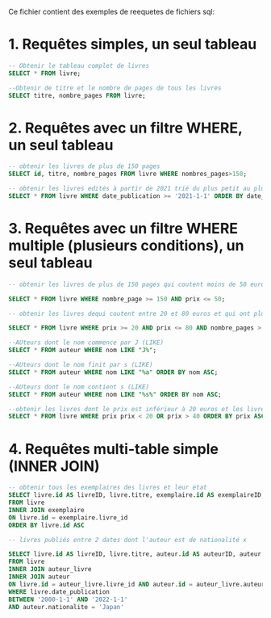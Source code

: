 Ce fichier contient des exemples de reequetes de fichiers sql:

# 1. Requêtes simples, un seul tableau

```sql
-- Obtenir le tableau complet de livres
SELECT * FROM livre;

--Obtenir de titre et le nombre de pages de tous les livres
SELECT titre, nombre_pages FROM livre;
```
# 2. Requêtes avec un filtre WHERE, un seul tableau

```sql
-- obtenir les livres de plus de 150 pages
SELECT id, titre, nombre_pages FROM livre WHERE nombres_pages>150;

-- obtenir les livres edités à partir de 2021 trié du plus petit au plus grand (ORDER BY ... ASC)
SELECT * FROM livre WHERE date_publication >= '2021-1-1' ORDER BY date_publication ASC;
```

# 3. Requêtes avec un filtre WHERE multiple (plusieurs conditions), un seul tableau
```sql
-- obtenir les livres de plus de 150 pages qui coutent moins de 50 euros

SELECT * FROM livre WHERE nombre_page >= 150 AND prix <= 50;

-- obtenir les livres dequi coutent entre 20 et 80 euros et qui ont plus de 200 pages

SELECT * FROM livre WHERE prix >= 20 AND prix <= 80 AND nombre_pages > 100 ORDER BY prix ASC;

--AUteurs dont le nom commence par J (LIKE)
SELECT * FROM auteur WHERE nom LIKE "J%";

--AUteurs dont le nom finit par s (LIKE)
SELECT * FROM auteur WHERE nom LIKE "%a" ORDER BY nom ASC;

--AUteurs dont le nom contient s (LIKE)
SELECT * FROM auteur WHERE nom LIKE "%s%" ORDER BY nom ASC;

--obtenir les livres dont le prix est inférieur à 20 euros et les livres dont les prix sont supérieur à 40
SELECT * FROM livre WHERE prix prix < 20 OR prix > 40 ORDER BY prix ASC;
```


# 4. Requêtes multi-table simple (INNER JOIN)


```sql
-- obtenir tous les exemplaires des livres et leur état
SELECT livre.id AS livreID, livre.titre, exemplaire.id AS exemplaireID, exemplaire.etat 
FROM livre
INNER JOIN exemplaire
ON livre.id = exemplaire.livre_id
ORDER BY livre.id ASC

```

```sql
-- livres publiés entre 2 dates dont l'auteur est de nationalité x

SELECT livre.id AS livreID, livre.titre, auteur.id AS auteurID, auteur.nom, auteur.nationalite, livre.date_publication 
FROM livre
INNER JOIN auteur_livre
INNER JOIN auteur
ON livre.id = auteur_livre.livre_id AND auteur.id = auteur_livre.auteur_id
WHERE livre.date_publication 
BETWEEN '2000-1-1' AND '2022-1-1'
AND auteur.nationalite = 'Japan'
```









